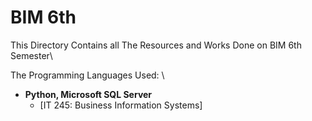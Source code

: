 # BIM 6th

This Directory Contains all The Resources and Works Done on BIM 6th Semester\

The Programming Languages Used: \

- **Python, Microsoft SQL Server**
  - [IT 245: Business Information Systems]
